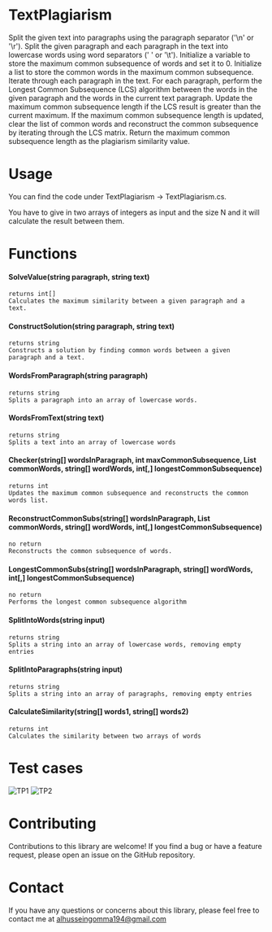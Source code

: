 # TextPlagiarism
Split the given text into paragraphs using the paragraph separator ('\n' or '\r').
Split the given paragraph and each paragraph in the text into lowercase words using word separators (' ' or '\t').
Initialize a variable to store the maximum common subsequence of words and set it to 0.
Initialize a list to store the common words in the maximum common subsequence.
Iterate through each paragraph in the text.
For each paragraph, perform the Longest Common Subsequence (LCS) algorithm between the words in the given paragraph and the words in the current text paragraph.
Update the maximum common subsequence length if the LCS result is greater than the current maximum.
If the maximum common subsequence length is updated, clear the list of common words and reconstruct the common subsequence by iterating through the LCS matrix.
Return the maximum common subsequence length as the plagiarism similarity value.

# Usage
You can find the code under TextPlagiarism -> TextPlagiarism.cs.

You have to give in two arrays of integers as input and the size N and it will calculate the result between them.
# Functions 
#### SolveValue(string paragraph, string text) 
    returns int[]
    Calculates the maximum similarity between a given paragraph and a text.
#### ConstructSolution(string paragraph, string text)
    returns string 
    Constructs a solution by finding common words between a given paragraph and a text.
#### WordsFromParagraph(string paragraph)
    returns string 
    Splits a paragraph into an array of lowercase words.
#### WordsFromText(string text)
    returns string 
    Splits a text into an array of lowercase words
#### Checker(string[] wordsInParagraph, int maxCommonSubsequence, List<string> commonWords, string[] wordWords, int[,] longestCommonSubsequence)
    returns int
    Updates the maximum common subsequence and reconstructs the common words list.
#### ReconstructCommonSubs(string[] wordsInParagraph, List<string> commonWords, string[] wordWords, int[,] longestCommonSubsequence)
    no return
    Reconstructs the common subsequence of words.
#### LongestCommonSubs(string[] wordsInParagraph, string[] wordWords, int[,] longestCommonSubsequence)
    no return 
    Performs the longest common subsequence algorithm
#### SplitIntoWords(string input)
    returns string
    Splits a string into an array of lowercase words, removing empty entries
#### SplitIntoParagraphs(string input)
    returns string
    Splits a string into an array of paragraphs, removing empty entries
#### CalculateSimilarity(string[] words1, string[] words2)
    returns int
    Calculates the similarity between two arrays of words


# Test cases

![TP1](https://github.com/playboikairoo/TextPlagiarism/assets/103595234/d5943ab6-5429-4080-b09d-a69503176ce5)
![TP2](https://github.com/playboikairoo/TextPlagiarism/assets/103595234/77a7da1b-b911-468a-9c18-4b82349c588d)

# Contributing
Contributions to this library are welcome! If you find a bug or have a feature request, please open an issue on the GitHub repository.

# Contact
If you have any questions or concerns about this library, please feel free to contact me at alhusseingomma194@gmail.com
